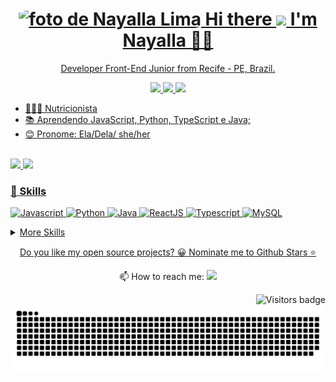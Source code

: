 <h1 align='center' > <a href="https://www.linkedin.com/in/nayalla-lima/">
 <img style="border-radius:20%" style="margin:1rem" src="https://media-exp1.licdn.com/dms/image/C4E03AQF2CoYQ5p5hLg/profile-displayphoto-shrink_800_800/0/1609244458047?e=1621468800&v=beta&t=q4Zr04N_58RRGnCLZBWU78OXI7TP4N8A08uvc9Pbuow" width="150px"; alt="foto de Nayalla Lima"/> Hi there <img src="https://media.giphy.com/media/hvRJCLFzcasrR4ia7z/giphy.gif"  width="25px"> I'm Nayalla 👩‍💻 </h1>

<p align='center'> Developer Front-End Junior from Recife - PE, Brazil.
<p align='center'> 

<a href="https://www.linkedin.com/in/nayalla-lima/">
    <img src="https://img.shields.io/badge/linkedin-%230077B5.svg?&style=for-the-badge&logo=linkedin&logoColor=white" />
</a>

<a href="https://instagram.com/nayallam_lima">
    <img src="https://img.shields.io/badge/instagram-%23E4405F.svg?&style=for-the-badge&logo=instagram&logoColor=white" />        
</a>
<a href="https://discord.gg/KH6kf52H" target="_blank"><img src="https://img.shields.io/badge/Discord-7289DA?style=for-the-badge&logo=discord&logoColor=white" target="_blank">
</p>

- 👩🏽‍⚕️ Nutricionista <br>
- 📚 Aprendendo JavaScript, Python, TypeScript e Java; <br>
- 😊 Pronome: Ela/Dela/ she/her


<br>

<div>
  <a href="https://github-readme-stats.vercel.app/api?username=nayallalima&show_icons=true&theme=radical">
  <img height="150em" src="https://github-readme-stats.vercel.app/api?username=nayallalima&show_icons=true&theme=radical"/>
  <img height="150em" src="https://github-readme-stats.vercel.app/api/top-langs/?username=nayallalima&theme=radical&layout=compact"/>
</div>


### 💼 Skills

![Javascript](https://img.shields.io/badge/-JavaScript-F7DF1E?style=flat&logo=javascript&logoColor=white)
![Python](https://img.shields.io/badge/-Python-3776AB?style=flat&logo=python&logoColor=white)
![Java](https://img.shields.io/badge/-Java-007396?style=flat&logo=java&logoColor=white)
![ReactJS](https://img.shields.io/badge/-ReactJS-51CBF2?style=flat&logo=react&logoColor=white)
![Typescript](https://img.shields.io/badge/-TypeScript-3178C6?style=flat&logo=typescript&logoColor=white)
![MySQL](https://img.shields.io/badge/-MySQL-4479A1?style=flat&logo=mysql&logoColor=white)


<details>
<summary>More Skills</summary>
<br>

![CSS3](https://img.shields.io/badge/-CSS3-1572B6?style=flat&logo=css3)
![HTML5](https://img.shields.io/badge/-HTML5-E34F26?style=flat&logo=html5&logoColor=white)
![Sass](https://img.shields.io/badge/-Sass-CC6699?style=flat&logo=sass&logoColor=white)
![Bootstrap](https://img.shields.io/badge/-Bootstrap-7952B3?style=flat&logo=bootstrap&logoColor=white)
![NodeJS](http://img.shields.io/badge/-NodeJS-339933?style=flat&logo=node.js&logoColor=white)

<br>

![NPM](https://img.shields.io/badge/-NPM-CB3837?style=flat&logo=npm&logoColor=white)
![Express](http://img.shields.io/badge/-Express-black?style=flat&logo=express&logoColor=white)
![Maven](https://img.shields.io/badge/-Maven-C71A36?style=flat&logoColor=white)

<br>

![Figma](https://img.shields.io/badge/-Figma-F24E1E?style=flat&logo=figma&logoColor=white)
![Netlify](https://img.shields.io/badge/-Netlify-00C7B7?style=flat&logo=Netlify&logoColor=white)

<br>

![Insomnia](https://img.shields.io/badge/-Insomnia-5849BE?style=flat&logo=insomnia&logoColor=white)
![Postman](https://img.shields.io/badge/-Postman-FF6C37?style=flat&logo=postman&logoColor=white)
![VSCode](https://img.shields.io/badge/-VSCode-007ACC?style=flat&logo=visual-studio-code&logoColor=white)
![Intellij](https://img.shields.io/badge/-IntellijIdea-000000?style=flat&logo=intellij-idea&logoColor=white)
![Beekeeper](https://img.shields.io/badge/-Beekeeper-FFDD00?style=flat&logo=beekeeper&logoColor=white)

<br>

![Git](https://img.shields.io/badge/-Git-F05032?style=flat&logo=git&logoColor=white)
![GitHub](https://img.shields.io/badge/-Github-181717?style=flat&logo=github&logoColor=white)

<br>

![Notion](https://img.shields.io/badge/-Notion-black?style=flat&logo=notion&logoColor=white)
![Trello](https://img.shields.io/badge/-Trello-0079BF?style=flat&logo=trello&logoColor=white)
![Slack](https://img.shields.io/badge/-Slack-4A154B?style=flat&logo=slack&logoColor=white)

</details>
<p align='center'>
  Do you like my open source projects? 😀 <a href='https://stars.github.com/nominate/'>Nominate me to Github Stars ⭐</a>
</p>

<p align='center'>
  📫 How to reach me: 
  <a href="mailto:nayallaml@gmail.com">
    <img src="https://img.shields.io/badge/-Nayalla Lima -c14438?style=flat-square&logo=Gmail&logoColor=white&link=mailto:nayallaml@gmail.com" />        
</a>
</p>

<a href="https://badges.pufler.dev">
    <img align="right" src="https://badges.pufler.dev/visits/nayallalima/nayallalima?color=purple" alt="Visitors badge" />
</a>

![Snake animation](https://github.com/Platane/snk/raw/output/github-contribution-grid-snake.svg)

